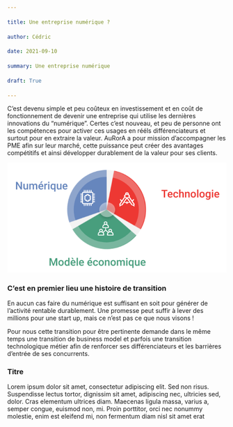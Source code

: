 ```yaml
---

title: Une entreprise numérique ?

author: Cédric

date: 2021-09-10

summary: Une entreprise numérique

draft: True

---
```


C’est devenu simple et peu coûteux en investissement et en coût de fonctionnement de devenir une entreprise qui utilise les dernières innovations du “numérique”. Certes c’est nouveau, et peu de personne ont les compétences pour activer ces usages en rééls différenciateurs et surtout pour en extraire la valeur. AuRorA a pour mission d’accompagner les PME afin sur leur marché, cette puissance peut créer des avantages compétitifs et ainsi développer durablement de la valeur pour ses clients. 

![](images/image1.png)

### C’est en premier lieu une histoire de transition

En aucun cas faire du numérique est suffisant en soit pour générer de l’activité rentable durablement. Une promesse peut suffir à lever des millions pour une start up, mais ce n’est pas ce que nous visons ! 

Pour nous cette transition pour être pertinente demande dans le même temps une transition de business model et parfois une transition technologique métier afin de renforcer ses différenciateurs et les barrières d’entrée de ses concurrents.

### Titre

Lorem ipsum dolor sit amet, consectetur adipiscing elit. Sed non risus. Suspendisse lectus tortor, dignissim sit amet, adipiscing nec, ultricies sed, dolor. Cras elementum ultrices diam. Maecenas ligula massa, varius a, semper congue, euismod non, mi. Proin porttitor, orci nec nonummy molestie, enim est eleifend mi, non fermentum diam nisl sit amet erat

